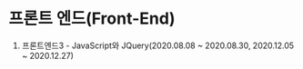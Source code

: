 # 프론트 엔드(Front-End)
1. 프론트엔드3 - JavaScript와 JQuery(2020.08.08 ~ 2020.08.30, 2020.12.05 ~ 2020.12.27)
